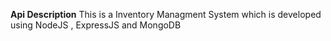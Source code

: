 **Api Description**
This is a Inventory Managment System which is developed using NodeJS , ExpressJS and MongoDB
